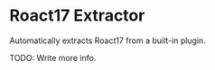 # Roact17 Extractor

Automatically extracts Roact17 from a built-in plugin.

TODO: Write more info.
